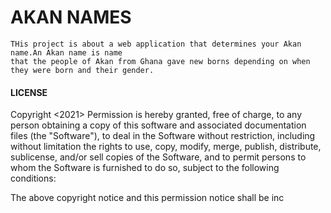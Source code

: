 # AKAN NAMES
    THis project is about a web application that determines your Akan name.An Akan name is name 
    that the people of Akan from Ghana gave new borns depending on when they were born and their gender. 


####   LICENSE
 Copyright <2021> <Jesse> 
Permission is hereby granted, free of charge, to any person obtaining a copy of this software and associated documentation files (the "Software"), to deal in the Software without restriction, including without limitation the rights to use, copy, modify, merge, publish, distribute, sublicense, and/or sell copies of the Software, and to permit persons to whom the Software is furnished to do so, subject to the following conditions:

The above copyright notice and this permission notice shall be inc